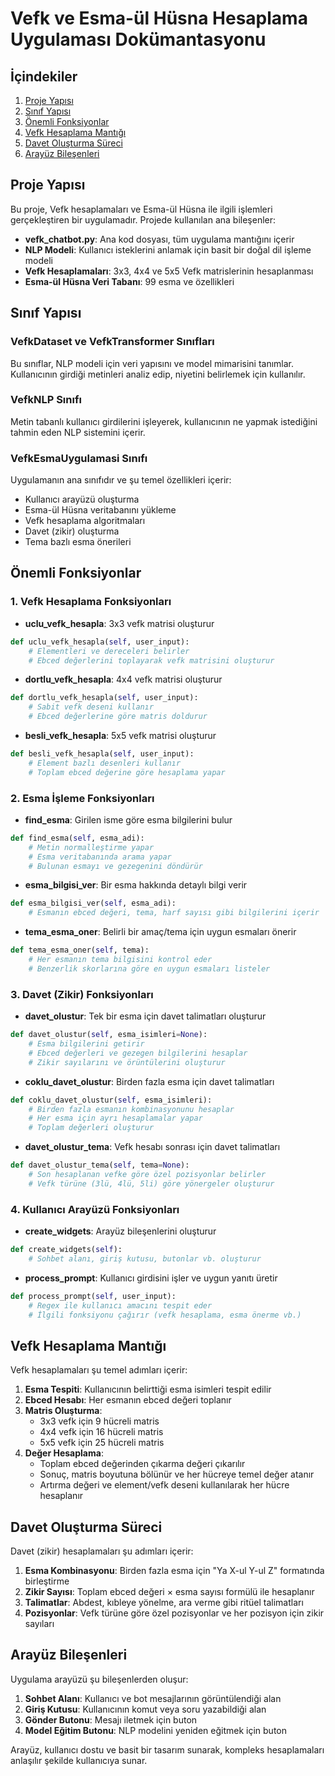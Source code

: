 # Vefk ve Esma-ül Hüsna Hesaplama Uygulaması Dokümantasyonu

## İçindekiler
1. [Proje Yapısı](#proje-yapısı)
2. [Sınıf Yapısı](#sınıf-yapısı)
3. [Önemli Fonksiyonlar](#önemli-fonksiyonlar)
4. [Vefk Hesaplama Mantığı](#vefk-hesaplama-mantığı)
5. [Davet Oluşturma Süreci](#davet-oluşturma-süreci)
6. [Arayüz Bileşenleri](#arayüz-bileşenleri)

## Proje Yapısı

Bu proje, Vefk hesaplamaları ve Esma-ül Hüsna ile ilgili işlemleri gerçekleştiren bir uygulamadır. Projede kullanılan ana bileşenler:

- **vefk_chatbot.py**: Ana kod dosyası, tüm uygulama mantığını içerir
- **NLP Modeli**: Kullanıcı isteklerini anlamak için basit bir doğal dil işleme modeli
- **Vefk Hesaplamaları**: 3x3, 4x4 ve 5x5 Vefk matrislerinin hesaplanması
- **Esma-ül Hüsna Veri Tabanı**: 99 esma ve özellikleri

## Sınıf Yapısı

### VefkDataset ve VefkTransformer Sınıfları
Bu sınıflar, NLP modeli için veri yapısını ve model mimarisini tanımlar. Kullanıcının girdiği metinleri analiz edip, niyetini belirlemek için kullanılır.

### VefkNLP Sınıfı
Metin tabanlı kullanıcı girdilerini işleyerek, kullanıcının ne yapmak istediğini tahmin eden NLP sistemini içerir.

### VefkEsmaUygulamasi Sınıfı
Uygulamanın ana sınıfıdır ve şu temel özellikleri içerir:
- Kullanıcı arayüzü oluşturma
- Esma-ül Hüsna veritabanını yükleme
- Vefk hesaplama algoritmaları
- Davet (zikir) oluşturma
- Tema bazlı esma önerileri

## Önemli Fonksiyonlar

### 1. Vefk Hesaplama Fonksiyonları

- **uclu_vefk_hesapla**: 3x3 vefk matrisi oluşturur
```python
def uclu_vefk_hesapla(self, user_input):
    # Elementleri ve dereceleri belirler
    # Ebced değerlerini toplayarak vefk matrisini oluşturur
```

- **dortlu_vefk_hesapla**: 4x4 vefk matrisi oluşturur
```python
def dortlu_vefk_hesapla(self, user_input):
    # Sabit vefk deseni kullanır
    # Ebced değerlerine göre matris doldurur
```

- **besli_vefk_hesapla**: 5x5 vefk matrisi oluşturur
```python
def besli_vefk_hesapla(self, user_input):
    # Element bazlı desenleri kullanır
    # Toplam ebced değerine göre hesaplama yapar
```

### 2. Esma İşleme Fonksiyonları

- **find_esma**: Girilen isme göre esma bilgilerini bulur
```python
def find_esma(self, esma_adi):
    # Metin normalleştirme yapar
    # Esma veritabanında arama yapar
    # Bulunan esmayı ve gezegenini döndürür
```

- **esma_bilgisi_ver**: Bir esma hakkında detaylı bilgi verir
```python
def esma_bilgisi_ver(self, esma_adi):
    # Esmanın ebced değeri, tema, harf sayısı gibi bilgilerini içerir
```

- **tema_esma_oner**: Belirli bir amaç/tema için uygun esmaları önerir
```python
def tema_esma_oner(self, tema):
    # Her esmanın tema bilgisini kontrol eder
    # Benzerlik skorlarına göre en uygun esmaları listeler
```

### 3. Davet (Zikir) Fonksiyonları

- **davet_olustur**: Tek bir esma için davet talimatları oluşturur
```python
def davet_olustur(self, esma_isimleri=None):
    # Esma bilgilerini getirir
    # Ebced değerleri ve gezegen bilgilerini hesaplar
    # Zikir sayılarını ve örüntülerini oluşturur
```

- **coklu_davet_olustur**: Birden fazla esma için davet talimatları
```python
def coklu_davet_olustur(self, esma_isimleri):
    # Birden fazla esmanın kombinasyonunu hesaplar
    # Her esma için ayrı hesaplamalar yapar
    # Toplam değerleri oluşturur
```

- **davet_olustur_tema**: Vefk hesabı sonrası için davet talimatları
```python
def davet_olustur_tema(self, tema=None):
    # Son hesaplanan vefke göre özel pozisyonlar belirler
    # Vefk türüne (3lü, 4lü, 5li) göre yönergeler oluşturur
```

### 4. Kullanıcı Arayüzü Fonksiyonları

- **create_widgets**: Arayüz bileşenlerini oluşturur
```python
def create_widgets(self):
    # Sohbet alanı, giriş kutusu, butonlar vb. oluşturur
```

- **process_prompt**: Kullanıcı girdisini işler ve uygun yanıtı üretir
```python
def process_prompt(self, user_input):
    # Regex ile kullanıcı amacını tespit eder
    # İlgili fonksiyonu çağırır (vefk hesaplama, esma önerme vb.)
```

## Vefk Hesaplama Mantığı

Vefk hesaplamaları şu temel adımları içerir:

1. **Esma Tespiti**: Kullanıcının belirttiği esma isimleri tespit edilir
2. **Ebced Hesabı**: Her esmanın ebced değeri toplanır
3. **Matris Oluşturma**: 
   - 3x3 vefk için 9 hücreli matris
   - 4x4 vefk için 16 hücreli matris
   - 5x5 vefk için 25 hücreli matris
4. **Değer Hesaplama**: 
   - Toplam ebced değerinden çıkarma değeri çıkarılır
   - Sonuç, matris boyutuna bölünür ve her hücreye temel değer atanır
   - Artırma değeri ve element/vefk deseni kullanılarak her hücre hesaplanır

## Davet Oluşturma Süreci

Davet (zikir) hesaplamaları şu adımları içerir:

1. **Esma Kombinasyonu**: Birden fazla esma için "Ya X-ul Y-ul Z" formatında birleştirme
2. **Zikir Sayısı**: Toplam ebced değeri × esma sayısı formülü ile hesaplanır
3. **Talimatlar**: Abdest, kıbleye yönelme, ara verme gibi ritüel talimatları
4. **Pozisyonlar**: Vefk türüne göre özel pozisyonlar ve her pozisyon için zikir sayıları

## Arayüz Bileşenleri

Uygulama arayüzü şu bileşenlerden oluşur:

1. **Sohbet Alanı**: Kullanıcı ve bot mesajlarının görüntülendiği alan
2. **Giriş Kutusu**: Kullanıcının komut veya soru yazabildiği alan
3. **Gönder Butonu**: Mesajı iletmek için buton
4. **Model Eğitim Butonu**: NLP modelini yeniden eğitmek için buton

Arayüz, kullanıcı dostu ve basit bir tasarım sunarak, kompleks hesaplamaları anlaşılır şekilde kullanıcıya sunar. 